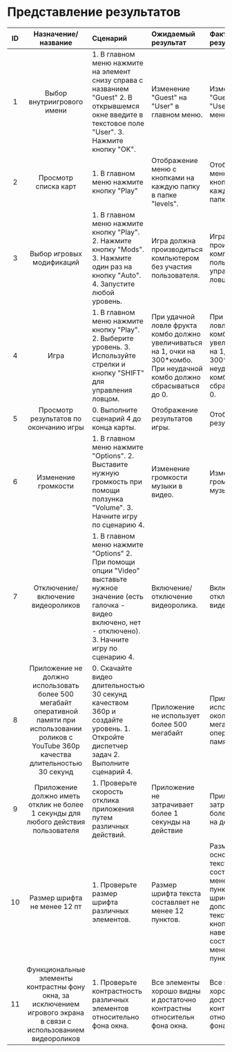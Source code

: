 # Представление результатов

| ID | Назначение/название | Сценарий | Ожидаемый результат | Фактический результат | Оценка |
|:---:|:---:|:---|:---|:---|:---|
| 1 | Выбор внутриигрового имени | 1. В главном меню нажмите на элемент снизу справа с названием "Guest" 2. В открывшемся окне введите в текстовое поле "User". 3. Нажмите кнопку "OK". | Изменение "Guest" на "User" в главном меню. | Изменено "Guest" на "User" в главном меню. | Тест пройден. |
| 2 | Просмотр списка карт | 1. В главном меню нажмите кнопку "Play" | Отображение меню с кнопками на каждую папку в папке "levels". | Отображено меню с кнопками на каждую папку в папке "levels". | Тест пройден. |
| 3 | Выбор игровых модификаций | 1. В главном меню нажмите кнопку "Play". 2. Нажмите кнопку "Mods". 3. Нажмите один раз на кнопку "Auto". 4. Запустите любой уровень. | Игра должна производиться компьютером без участия пользователя. | Игра не производится компьютером, пользователь управляет ловцом | <b> Тест не пройден. </b> | 
| 4 | Игра | 1. В главном меню нажмите кнопку "Play". 2. Выберите уровень. 3. Используйте стрелки и кнопку "SHIFT" для управления ловцом. | При удачной ловле фрукта комбо должно увеличиваться на 1, очки на 300*комбо. При неудачной комбо должно сбрасываться до 0. | При удачной ловле фрукта комбо увеличивается на 1, очки на 300*комбо. При неудачной комбо сбрасывается до 0. | Тест пройден. |
| 5 | Просмотр результатов по окончанию игры | 0. Выполните сценарий 4 до конца карты. | Отображение результатов игры. | Отображены результаты игры. | Тест пройден. |
| 6 | Изменение громкости | 1. В главном меню нажмите "Options". 2. Выставите нужную громкость при помощи ползунка "Volume". 3. Начните игру по сценарию 4. | Изменение громкости музыки в видео. | Изменена громкость музыки в видео. | Тест пройден. |
| 7 | Отключение/включение видеороликов | 1. В главном меню нажмите "Options" 2. При помощи опции "Video" выставьте нужное значение (есть галочка - видео включено, нет - отключено). 3. Начните игру по сценарию 4. | Включение/отключение видеоролика. | Включился/отключился видеоролик. | Тест пройден. |
| 8 | Приложение не должно использовать более 500 мегабайт оперативной памяти при использовании роликов с YouTube 360p качества длительностью 30 секунд | 0. Скачайте видео длительностью 30 секунд качеством 360р и создайте уровень. 1. Откройте диспетчер задач 2. Выполните сценарий 4. | Приложение не использует более 500 мегабайт | Приложение использует около 230 мегабайт оперативной памяти. | Тест пройден. |
| 9 | Приложение должно иметь отклик не более 1 секунды для любого действия пользователя | 1. Проверьте скорость отклика приложения путем различных действий. | Приложение не затрачивает более 1 секунды на действие | Приложение не затрачивает более 1 секунды на действие | Тест пройден. |
| 10 | Размер шрифта не менее 12 пт | 1. Проверьте размер шрифта различных элементов. | Размер шрифта текста составляет не менее 12 пунктов. | Размер шрифта основного текста составляет не менее 12 пунктов. Размер шрифта дополнительного текста (текста на кнопках при наведении) составляет менее 12 пунктов | <b> Тест не пройден. </b> |
| 11 | Функциональные элементы контрастны фону окна, за исключением игрового экрана в связи с использованием видеороликов | 1. Проверьте контрастность различных элементов относительно фона окна. | Все элементы хорошо видны и достаточно контрастны относительн фона окна. | Все элементы хорошо видны и достаточно контрастны относительн фона окна | Тест пройден. |
